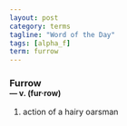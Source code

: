```yaml
---
layout: post
category: terms
tagline: "Word of the Day"
tags: [alpha_f]
term: furrow
---
```


<h3>Furrow<br/> <small>&mdash; v. (fur<span>&middot;</span>row)</small></h3>
<p><ol><li>action of a hairy oarsman</li>
</ol></p>

